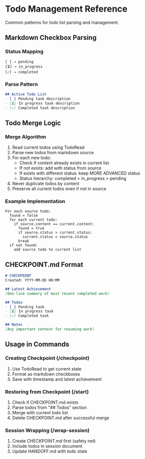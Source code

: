 # Todo Management Reference

Common patterns for todo list parsing and management.

## Markdown Checkbox Parsing

### Status Mapping
```
[ ] → pending
[⏳] → in_progress  
[✓] → completed
```

### Parse Pattern
```markdown
## Active Todo List
- [ ] Pending task description
- [⏳] In progress task description
- [✓] Completed task description
```

## Todo Merge Logic

### Merge Algorithm
1. Read current todos using TodoRead
2. Parse new todos from markdown source
3. For each new todo:
   - Check if content already exists in current list
   - If not exists: add with status from source
   - If exists with different status: keep MORE ADVANCED status
   - Status hierarchy: completed > in_progress > pending
4. Never duplicate todos by content
5. Preserve all current todos even if not in source

### Example Implementation
```
For each source todo:
  found = false
  for each current todo:
    if source.content == current.content:
      found = true
      if source.status > current.status:
        current.status = source.status
      break
  if not found:
    add source todo to current list
```

## CHECKPOINT.md Format
```markdown
# CHECKPOINT
Created: YYYY-MM-DD HH:MM

## Latest Achievement
[One-line summary of most recent completed work]

## Todos
- [ ] Pending task
- [⏳] In progress task
- [✓] Completed task

## Notes
[Any important context for resuming work]
```

## Usage in Commands

### Creating Checkpoint (/checkpoint)
1. Use TodoRead to get current state
2. Format as markdown checkboxes
3. Save with timestamp and latest achievement

### Restoring from Checkpoint (/start)
1. Check if CHECKPOINT.md exists
2. Parse todos from "## Todos" section
3. Merge with current todo list
4. Delete CHECKPOINT.md after successful merge

### Session Wrapping (/wrap-session)
1. Create CHECKPOINT.md first (safety net)
2. Include todos in session document
3. Update HANDOFF.md with todo state